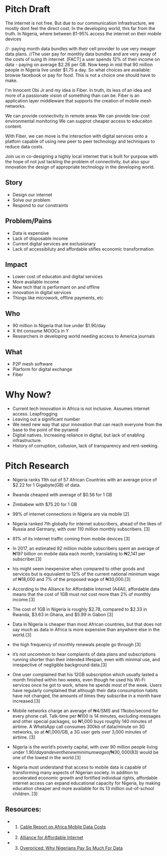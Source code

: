 # Pitch Draft

The internet is not free. But due to our communication infrastructure, we mostly dont feel the direct cost.
In the developing world, this far from the truth.
In Nigeria, where between 81-95% access the internet on their mobile devices

//- paying month data bundles with their cell provider to use very meager data plans.
//The user pay for monthly data bundles and are very away of the costs of suing th internet.
[FACT]
 a user spends 12% of their income on data - paying on average $2.26 per GB. Now keep in mid that 90 million people in Nigeria live under $1.75 a day.
So what choices are available: browse facebook or pay for food. This is not a choice one should have to make.

I'm Innocent Obi Jr and my idea is Fiber. In truth, its less of an idea and more of a passionate vision of something than can be.
Fiber is an application layer middleware that supports the creation  of mobile mesh networks. 


We can provide connectivity in remote areas
We can provide low-cost environmental monitoring
We can supprot cheaper access to educaiton content.

With Fiber, we can move is the interaction with digital services onto a platfom capable of using new peer to peer technology and techniques to reduce data costs.


Join us in co-designing a highly local internet that is built for purpose with the hope of not just tackling the problem of connectivity, but also spur innovation the design of appropriate technology in the developing world. 



## Story
* Design our internet
* Solve our problem
* Respond to our constraints

## Problem/Pains
* Data is expensive
* Lack of disposable income
* Current digital services are exclusionary
* Lack of accessibiluty and affordable stifles economic transformation

## Impact
* Lower cost of educaton and digital services
* More available income
* New tech that is performant on and offline
* innovation in digital services
*  Things like microwork, offline payments, etc

## Who
* 90 million in Nigeria that live under $1.90/day
* X tht consume MOOCs in Y
* Researchers in developing world needing access to America journals


## What
* P2P mesh software
* Plarform for digital exchange
* Fiber

# Why Now?
* Current tech innovation in Africa is not inclusive. Assumes internet access. Leapfrogging
* Leaving out a significant number
* We need new way that spur innovation that can reach everyone from the base to the point of the pyramid
* Digital natives. Increasing reliance in digital, but lack of enabling infrastructure.
* History of corruption, collusion, lack of transparency and rent-seeking. 



# Pitch Research

* Nigeria ranks 11th out of 57 African Countries with an average price of $2.22 for 1 Gigabyte(GB) of data. 
* Rwanda cheaped with average of $0.56 for 1 GB
* Zimbabew with $75.20 for 1 GB

* 99% of internet connections in Nigeria are via mobile [2]
* Nigeria ranked 7th globally for internet subscribers, ahead of the likes of Russia and Germany, with over 110 million monthly subscribers. [3]
* 81% of its internet traffic coming from mobile devices [3]
* In 2017, an estimated 92 million mobile subscribers spent an average of ₦197 billion on mobile data each month, translating to ₦2,141 per subscriber.[3]
* his might seem inexpensive when compared to other goods and services but is equivalent to 12% of the current national minimum wage of ₦18,000 and 7% of the proposed wage of ₦30,000.[3]
* According to the Alliance for Affordable Internet (A4AI), affordable data means that the cost of 1GB must not cost more than 2% of monthly income.[3]
* The cost of 1GB in Nigeria is roughly $2.78, compared to $2.33 in Rwanda, $3.63 in Ghana, and $5.99 in Gabon [3]
* Data in Nigeria is cheaper than most African countries, but that does not say much as data in Africa is more expensive than anywhere else in the world.[3]
* the high frequency of monthly renewals people go through [3]
* it’s not uncommon to hear complaints of data plans and subscriptions running shorter than their intended lifespan, even with minimal use, and irrespective of negligible background data.[3]
* One user complained that his 12GB subscription which usually lasted a month finished within two weeks, even though he used his Wi-Fi services once he got to work, where he spends most of the week. Users have regularly complained that although their data consumption habits have not changed, the amounts of times they subscribe in a month have increased.[3]

* Mobile networks charge an average of ₦4/SMS and 11kobo/second for every phone call. Talk-time per ₦100 is 14 minutes, excluding messages and other special packages, so ₦1,000 buys roughly 140 minutes of airtime. A WhatsApp call consumes 300kb of data/minute on 3G networks, so at ₦1,000/GB, a 3G user gets over 3,000 minutes of airtime. [3]
* Nigeria is the world’s poverty capital, with over 90 million people living under $1.90/day and even the new minimum wage of ₦30,000 ($83) would be one of the lowest in the world.[3]

* Nigeria must understand that access to mobile data is capable of transforming many aspects of Nigerian society. In addition to accelerated economic growth and fortified individual rights, affordable internet access can expand educational capacity for Nigeria, by making education cheaper and more available for its 13 million out-of-school children. [3]


## Resources:
* 1. [Cable Report on Africa Mobile Data Costs](https://www.cable.co.uk/mobiles/worldwide-data-pricing/)
* 2. [Alliance for Affordable Internet](https://a4ai.org/it-helps-me-escape-2019-affordability-report-nigeria-impact-story/)
* 3. [Overpriced: Why Nigerians Pay So Much For Data](https://www.stearsng.com/article/overpriced-why-nigerians-pay-so-much-for-data)
